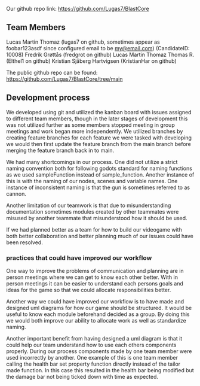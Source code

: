 Our github repo link:
https://github.com/Lugas7/BlastCore

## Team Members
Lucas Martin Thomaz (lugas7 on github, sometimes appear as foobar123asdf since configured email to be my@email.com) (CandidateID: 10008)
Fredrik Grøttås (fredgrot on github)
Lucas Martin Thomaz
Thomas R. (Elthel1 on github)
Kristian Sjåberg Hartvigsen (KristianHar on github)

The public github repo can be found:
https://github.com/Lugas7/BlastCore/tree/main
## Development process
We developed using git and utilized the kanban board with issues assigned to different team members, though in the later stages of development this was not utilized further as some members stopped meeting in group meetings and work began more independently. 
We utilized branches by creating feature branches for each feature we were tasked with developing we would then first update the feature branch from the main branch before merging the feature branch back in to main. 

We had many shortcomings in our process. One did not utilize a strict naming convention both for following godots standard for naming functions as we used sampleFunction instead of sample_function. Another instance of this is with the naming of our nodes, scenes and variable names. One instance of inconsistent naming is that the gun is sometimes referred to as cannon.

Another limitation of our teamwork is that due to misunderstanding documentation sometimes modules created by other teammates were misused by another teammate that misunderstood how it should be used.

If we had planned better as a team for how to build our videogame with both better collaboration and better planning much of our issues could have been resolved.
### practices that could have improved our workflow

One way to improve the problems of communication and planning are in person meetings where we can get to know each other better. With in person meetings it can be easier to understand each persons goals and ideas for the game so that we could allocate responsibilities better.

Another way we could have improved our workflow is to have made and designed uml diagrams for how our game should be structured. It would be useful to know each module beforehand decided as a group. By doing this we would both improve our ability to allocate work as well as standardize naming. 

Another important benefit from having designed a uml diagram is that it could help our team understand how to use each others components properly. During our process components made by one team member were used incorrectly by another. One example of this is one team member calling the health bar set property function directly instead of the tailor made function. In this case this resulted in the health bar being modified but the damage bar not being ticked down with time as expected.
